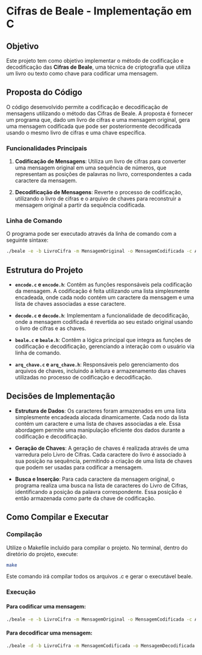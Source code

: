 # Cifras de Beale - Implementação em C

## Objetivo

Este projeto tem como objetivo implementar o método de codificação e decodificação das **Cifras de Beale**, uma técnica de criptografia que utiliza um livro ou texto como chave para codificar uma mensagem.

## Proposta do Código

O código desenvolvido permite a codificação e decodificação de mensagens utilizando o método das Cifras de Beale. A proposta é fornecer um programa que, dado um livro de cifras e uma mensagem original, gera uma mensagem codificada que pode ser posteriormente decodificada usando o mesmo livro de cifras e uma chave específica.

### Funcionalidades Principais

1. **Codificação de Mensagens**: Utiliza um livro de cifras para converter uma mensagem original em uma sequência de números, que representam as posições de palavras no livro, correspondentes a cada caractere da mensagem.
   
2. **Decodificação de Mensagens**: Reverte o processo de codificação, utilizando o livro de cifras e o arquivo de chaves para reconstruir a mensagem original a partir da sequência codificada.

### Linha de Comando

O programa pode ser executado através da linha de comando com a seguinte sintaxe:

```bash
./beale -e -b LivroCifra -m MensagemOriginal -o MensagemCodificada -c ArquivoDeChaves
```

## Estrutura do Projeto

- **`encode.c` e `encode.h`**: Contêm as funções responsáveis pela codificação da mensagem. A codificação é feita utilizando uma lista simplesmente encadeada, onde cada nodo contém um caractere da mensagem e uma lista de chaves associadas a esse caractere.

- **`decode.c` e `decode.h`**: Implementam a funcionalidade de decodificação, onde a mensagem codificada é revertida ao seu estado original usando o livro de cifras e as chaves.

- **`beale.c` e `beale.h`**: Contêm a lógica principal que integra as funções de codificação e decodificação, gerenciando a interação com o usuário via linha de comando.

- **`arq_chave.c` e `arq_chave.h`**: Responsáveis pelo gerenciamento dos arquivos de chaves, incluindo a leitura e armazenamento das chaves utilizadas no processo de codificação e decodificação.

## Decisões de Implementação

- **Estrutura de Dados**: Os caracteres foram armazenados em uma lista simplesmente encadeada alocada dinamicamente. Cada nodo da lista contém um caractere e uma lista de chaves associadas a ele. Essa abordagem permite uma manipulação eficiente dos dados durante a codificação e decodificação.

- **Geração de Chaves**: A geração de chaves é realizada através de uma varredura pelo Livro de Cifras. Cada caractere do livro é associado à sua posição na sequência, permitindo a criação de uma lista de chaves que podem ser usadas para codificar a mensagem.

- **Busca e Inserção**: Para cada caractere da mensagem original, o programa realiza uma busca na lista de caracteres do Livro de Cifras, identificando a posição da palavra correspondente. Essa posição é então armazenada como parte da chave de codificação.

## Como Compilar e Executar

### Compilação

Utilize o Makefile incluído para compilar o projeto. No terminal, dentro do diretório do projeto, execute:

```bash
make 
```
Este comando irá compilar todos os arquivos .c e gerar o executável beale.

### Execução

#### Para codificar uma mensagem:

```bash
./beale -e -b LivroCifra -m MensagemOriginal -o MensagemCodificada -c ArquivoDeChaves
```

#### Para decodificar uma mensagem:
```bash
./beale -d -b LivroCifra -m MensagemCodificada -o MensagemDecodificada -c ArquivoDeChaves
```


